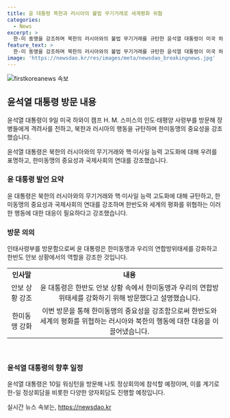 ```yaml
---
title: 윤 대통령 북한과 러시아의 불법 무기거래로 세계평화 위협
categories:
  - News
excerpt: >
  한-미 동맹을 강조하며 북한의 러시아와의 불법 무기거래를 규탄한 윤석열 대통령이 미국 하와이 인도·태평양사령부를 방문했습니다. 북한의 핵과 미사일 능력 고도화를 우려하며 한-미·일 협력을 강조하고, 지난 1981년 이후 29년 만에 한국 대통령이 방문한 것으로, 한반도 안보와 한-미동맹을 강화하기 위한 것으로 밝혔습니다. 앞으로 나토 정상회의 참석 및 여러 양자회담을 예정하고 있습니다.
feature_text: >
  한-미 동맹을 강조하며 북한의 러시아와의 불법 무기거래를 규탄한 윤석열 대통령이 미국 하와이 인도·태평양사령부를 방문했습니다. 북한의 핵과 미사일 능력 고도화를 우려하며 한-미·일 협력을 강조하고, 지난 1981년 이후 29년 만에 한국 대통령이 방문한 것으로, 한반도 안보와 한-미동맹을 강화하기 위한 것으로 밝혔습니다. 앞으로 나토 정상회의 참석 및 여러 양자회담을 예정하고 있습니다.
image: 'https://newsdao.kr/res/images/meta/newsdao_breakingnews.jpg'
---
```


<p><img src="https://newsdao.kr/res/images/meta/newsdao_breakingnews.jpg" alt="firstkoreanews 속보" /></p>

<h2 data-ke-size="size26">윤석열 대통령 방문 내용</h2>

<p>윤석열 대통령이 9일 미국 하와이 캠프 H. M. 스미스의 인도·태평양 사령부를 방문해 장병들에게 격려사를 전하고, 북한과 러시아의 행동을 규탄하며 한미동맹의 중요성을 강조했습니다.</p>

<p data-ke-size="size16">윤석열 대통령은 북한의 러시아와의 무기거래와 핵·미사일 능력 고도화에 대해 우려를 표명하고, 한미동맹의 중요성과 국제사회의 연대를 강조했습니다.</p>

<h3 data-ke-size="size24">윤 대통령 발언 요약</h3>

<p>윤 대통령은 북한의 러시아와의 무기거래와 핵·미사일 능력 고도화에 대해 규탄하고, 한미동맹의 중요성과 국제사회의 연대를 강조하며 한반도와 세계의 평화를 위협하는 이러한 행동에 대한 대응이 필요하다고 강조했습니다.</p>

<h3 data-ke-size="size24">방문 의의</h3>

<p>인태사령부를 방문함으로써 윤 대통령은 한미동맹과 우리의 연합방위태세를 강화하고 한반도 안보 상황에서의 역할을 강조한 것입니다.</p>

<table>
  <tr>
    <td style="text-align: center; height: 17px;"><b>인사말</b></td>
    <td style="text-align: center; height: 17px;"><b>내용</b></td>
  </tr>
  <tr>
    <td style="text-align: center; height: 17px;">안보 상황 강조</td>
    <td style="text-align: center; height: 17px;">윤 대통령은 한반도 안보 상황 속에서 한미동맹과 우리의 연합방위태세를 강화하기 위해 방문했다고 설명했습니다.</td>
  </tr>
  <tr>
    <td style="text-align: center; height: 17px;">한미동맹 강화</td>
    <td style="text-align: center; height: 17px;">이번 방문을 통해 한미동맹의 중요성을 강조함으로써 한반도와 세계의 평화를 위협하는 러시아와 북한의 행동에 대한 대응을 이끌어냈습니다.</td>
  </tr>
</table>

<p data-ke-size="size16">&nbsp;</p>

<h3 data-ke-size="size24">윤석열 대통령의 향후 일정</h3>

<p>윤석열 대통령은 10일 워싱턴을 방문해 나토 정상회의에 참석할 예정이며, 이를 계기로 한-일 정상회담을 비롯한 다양한 양자회담도 진행할 예정입니다.</p>
실시간 뉴스 속보는, <a href="https://newsdao.kr" rel="dofollow">https://newsdao.kr</a>


